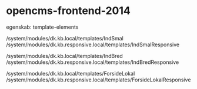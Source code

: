 opencms-frontend-2014
=====================

egenskab: template-elements

/system/modules/dk.kb.local/templates/IndSmal
/system/modules/dk.kb.responsive.local/templates/IndSmalResponsive


/system/modules/dk.kb.local/templates/IndBred
/system/modules/dk.kb.responsive.local/templates/IndBredResponsive


/system/modules/dk.kb.local/templates/ForsideLokal
/system/modules/dk.kb.responsive.local/templates/ForsideLokalResponsive